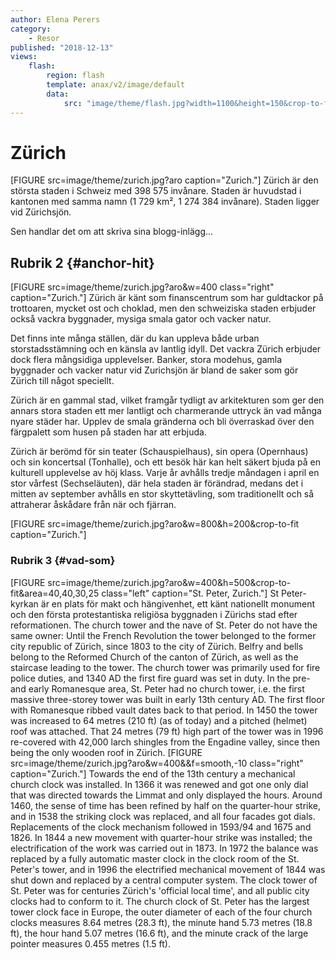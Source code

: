 ```yaml
---
author: Elena Perers
category:
    - Resor
published: "2018-12-13"
views:
    flash:
        region: flash
        template: anax/v2/image/default
        data:
            src: "image/theme/flash.jpg?width=1100&height=150&crop-to-fit&area=0,0,30,0"
---
```


Zürich
==================================
[FIGURE src=image/theme/zurich.jpg?aro caption="Zurich."]
Zürich är den största staden i Schweiz med 398 575 invånare. Staden är huvudstad i kantonen med samma namn (1 729 km², 1 274 384 invånare). Staden ligger vid Zürichsjön.

<!--more-->

Sen handlar det om att skriva sina blogg-inlägg...



Rubrik 2 {#anchor-hit}
-----------------------------------

[FIGURE src=image/theme/zurich.jpg?aro&w=400 class="right" caption="Zurich."]
Zürich är känt som finanscentrum som har guldtackor på trottoaren, mycket ost och choklad, men den schweiziska staden erbjuder också vackra byggnader, mysiga smala gator och vacker natur.

Det finns inte många ställen, där du kan uppleva både urban storstadsstämning och en känsla av lantlig idyll. Det vackra Zürich erbjuder dock flera mångsidiga upplevelser. Banker, stora modehus, gamla byggnader och vacker natur vid Zurichsjön är bland de saker som gör Zürich till något speciellt.

Zürich är en gammal stad, vilket framgår tydligt av arkitekturen som ger den annars stora staden ett mer lantligt och charmerande uttryck än vad många nyare städer har. Upplev de smala gränderna och bli överraskad över den färgpalett som husen på staden har att erbjuda.

Zürich är berömd för sin teater (Schauspielhaus), sin opera (Opernhaus) och sin koncertsal (Tonhalle), och ett besök här kan helt säkert bjuda på en kulturell upplevelse av höj klass. Varje år avhålls tredje måndagen i april en stor vårfest (Sechseläuten), där hela staden är förändrad, medans det i mitten av september avhålls en stor skyttetävling, som traditionellt och så attraherar åskådare från när och fjärran.

[FIGURE src=image/theme/zurich.jpg?aro&w=800&h=200&crop-to-fit caption="Zurich."]

### Rubrik 3 {#vad-som}
[FIGURE src=image/theme/zurich.jpg?aro&w=400&h=500&crop-to-fit&area=40,40,30,25 class="left" caption="St. Peter, Zurich."]
St Peter-kyrkan är en plats för makt och hängivenhet, ett känt nationellt monument och den första protestantiska religiösa byggnaden i Zürichs stad efter reformationen.
The church tower and the nave of St. Peter do not have the same owner: Until the French Revolution the tower belonged to the former city republic of Zürich, since 1803 to the city of Zürich. Belfry and bells belong to the Reformed Church of the canton of Zürich, as well as the staircase leading to the tower.
The church tower was primarily used for fire police duties, and 1340 AD the first fire guard was set in duty. In the pre- and early Romanesque area, St. Peter had no church tower, i.e. the first massive three-storey tower was built in early 13th century AD. The first floor with Romanesque ribbed vault dates back to that period. In 1450 the tower was increased to 64 metres (210 ft) (as of today) and a pitched (helmet) roof was attached. That 24 metres (79 ft) high part of the tower was in 1996 re-covered with 42,000 larch shingles from the Engadine valley, since then being the only wooden roof in Zürich.
[FIGURE src=image/theme/zurich.jpg?aro&w=400&&f=smooth,-10 class="right" caption="Zurich."]
Towards the end of the 13th century a mechanical church clock was installed. In 1366 it was renewed and got one only dial that was directed towards the Limmat and only displayed the hours. Around 1460, the sense of time has been refined by half on the quarter-hour strike, and in 1538 the striking clock was replaced, and all four facades got dials. Replacements of the clock mechanism followed in 1593/94 and 1675 and 1826. In 1844 a new movement with quarter-hour strike was installed; the electrification of the work was carried out in 1873. In 1972 the balance was replaced by a fully automatic master clock in the clock room of the St. Peter's tower, and in 1996 the electrified mechanical movement of 1844 was shut down and replaced by a central computer system. The clock tower of St. Peter was for centuries Zürich's 'official local time', and all public city clocks had to conform to it. The church clock of St. Peter has the largest tower clock face in Europe, the outer diameter of each of the four church clocks measures 8.64 metres (28.3 ft), the minute hand 5.73 metres (18.8 ft), the hour hand 5.07 metres (16.6 ft), and the minute crack of the large pointer measures 0.455 metres (1.5 ft).
